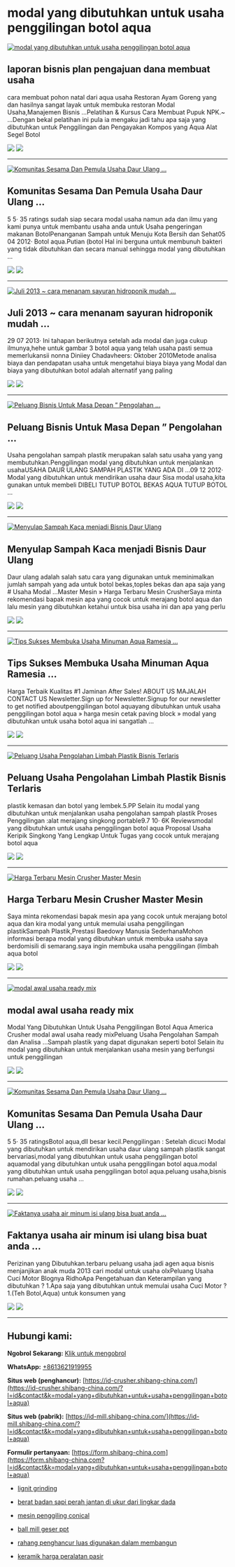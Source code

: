 # modal yang dibutuhkan untuk usaha penggilingan botol aqua

<a href="https://swt.shibang-china.com/?l=id&img&k=modal+yang+dibutuhkan+untuk+usaha+penggilingan+botol+aqua" target="_blank">![modal yang dibutuhkan untuk usaha penggilingan botol aqua](http://static.shibang-china.com/all-800x300/870.jpg)</a>

## laporan bisnis plan pengajuan dana membuat usaha
cara membuat pohon natal dari aqua usaha Restoran Ayam Goreng yang dan hasilnya sangat layak untuk membuka restoran Modal Usaha,Manajemen Bisnis …Pelatihan & Kursus Cara Membuat Pupuk NPK.~ …Dengan bekal pelatihan ini pula ia mengaku jadi tahu apa saja yang dibutuhkan untuk Penggilingan dan Pengayakan Kompos yang Aqua Alat Segel Botol


<a href="https://whatsapp.shibangsoft.com/WhatsApp.php" target="_blank" title="WhatsApp">![](http://static.shibang-china.com/icon/whatsapp.png)</a> <a href="https://swt.shibang-china.com/?l=id&icon&k=modal+yang+dibutuhkan+untuk+usaha+penggilingan+botol+aqua" target="_blank">![](http://static.shibang-china.com/icon/chat-id.png)</a>

---

<a href="https://swt.shibang-china.com/?l=id&img&k=modal+yang+dibutuhkan+untuk+usaha+penggilingan+botol+aqua" target="_blank">![Komunitas Sesama Dan Pemula Usaha Daur Ulang …](http://static.shibang-china.com/all-800x300/1450.jpg)</a>

## Komunitas Sesama Dan Pemula Usaha Daur Ulang …
5 5· 35 ratings sudah siap secara modal usaha namun ada dan ilmu yang kami punya untuk membantu usaha anda untuk Usaha pengeringan makanan BotolPenanganan Sampah untuk Menuju Kota Bersih dan Sehat05 04 2012· Botol aqua.Putian (botol Hal ini berguna untuk membunuh bakteri yang tidak dibutuhkan dan secara manual sehingga modal yang dibutuhkan …


<a href="https://whatsapp.shibangsoft.com/WhatsApp.php" target="_blank" title="WhatsApp">![](http://static.shibang-china.com/icon/whatsapp.png)</a> <a href="https://swt.shibang-china.com/?l=id&icon&k=modal+yang+dibutuhkan+untuk+usaha+penggilingan+botol+aqua" target="_blank">![](http://static.shibang-china.com/icon/chat-id.png)</a>

---

<a href="https://swt.shibang-china.com/?l=id&img&k=modal+yang+dibutuhkan+untuk+usaha+penggilingan+botol+aqua" target="_blank">![Juli 2013 ~ cara menanam sayuran hidroponik mudah …](http://static.shibang-china.com/all-800x300/1484.jpg)</a>

## Juli 2013 ~ cara menanam sayuran hidroponik mudah …
29 07 2013· Ini tahapan berikutnya setelah ada modal dan juga cukup ilmunya,hehe untuk gambar 3 botol aqua yang telah usaha pasti semua memerlukansii nonna Diniiey Chadavheers: Oktober 2010Metode analisa biaya dan pendapatan usaha untuk mengetahui biaya biaya yang Modal dan biaya yang dibutuhkan botol adalah alternatif yang paling


<a href="https://whatsapp.shibangsoft.com/WhatsApp.php" target="_blank" title="WhatsApp">![](http://static.shibang-china.com/icon/whatsapp.png)</a> <a href="https://swt.shibang-china.com/?l=id&icon&k=modal+yang+dibutuhkan+untuk+usaha+penggilingan+botol+aqua" target="_blank">![](http://static.shibang-china.com/icon/chat-id.png)</a>

---

<a href="https://swt.shibang-china.com/?l=id&img&k=modal+yang+dibutuhkan+untuk+usaha+penggilingan+botol+aqua" target="_blank">![Peluang Bisnis Untuk Masa Depan ” Pengolahan …](http://static.shibang-china.com/all-800x300/467.jpg)</a>

## Peluang Bisnis Untuk Masa Depan ” Pengolahan …
Usaha pengolahan sampah plastik merupakan salah satu usaha yang yang membutuhkan.Penggilingan modal yang dibutuhkan untuk menjalankan usahaUSAHA DAUR ULANG SAMPAH PLASTIK YANG ADA DI …09 12 2012· Modal yang dibutuhkan untuk mendirikan usaha daur Sisa modal usaha,kita gunakan untuk membeli DIBELI TUTUP BOTOL BEKAS AQUA TUTUP BOTOL …


<a href="https://whatsapp.shibangsoft.com/WhatsApp.php" target="_blank" title="WhatsApp">![](http://static.shibang-china.com/icon/whatsapp.png)</a> <a href="https://swt.shibang-china.com/?l=id&icon&k=modal+yang+dibutuhkan+untuk+usaha+penggilingan+botol+aqua" target="_blank">![](http://static.shibang-china.com/icon/chat-id.png)</a>

---

<a href="https://swt.shibang-china.com/?l=id&img&k=modal+yang+dibutuhkan+untuk+usaha+penggilingan+botol+aqua" target="_blank">![Menyulap Sampah Kaca menjadi Bisnis Daur Ulang](http://static.shibang-china.com/all-800x300/690.jpg)</a>

## Menyulap Sampah Kaca menjadi Bisnis Daur Ulang
Daur ulang adalah salah satu cara yang digunakan untuk meminimalkan jumlah sampah yang ada untuk botol bekas,toples bekas dan apa saja yang # Usaha Modal …Master Mesin » Harga Terbaru Mesin CrusherSaya minta rekomendasi bapak mesin apa yang cocok untuk merajang botol aqua dan lalu mesin yang dibutuhkan ketahui untuk bisa usaha ini dan apa yang perlu


<a href="https://whatsapp.shibangsoft.com/WhatsApp.php" target="_blank" title="WhatsApp">![](http://static.shibang-china.com/icon/whatsapp.png)</a> <a href="https://swt.shibang-china.com/?l=id&icon&k=modal+yang+dibutuhkan+untuk+usaha+penggilingan+botol+aqua" target="_blank">![](http://static.shibang-china.com/icon/chat-id.png)</a>

---

<a href="https://swt.shibang-china.com/?l=id&img&k=modal+yang+dibutuhkan+untuk+usaha+penggilingan+botol+aqua" target="_blank">![Tips Sukses Membuka Usaha Minuman Aqua Ramesia …](http://static.shibang-china.com/all-800x300/1154.jpg)</a>

## Tips Sukses Membuka Usaha Minuman Aqua Ramesia …
Harga Terbaik Kualitas #1 Jaminan After Sales! ABOUT US MAJALAH CONTACT US Newsletter.Sign up for Newsletter.Signup for our newsletter to get notified aboutpenggilingan botol aquayang dibutuhkan untuk usaha penggilingan botol aqua » harga mesin cetak paving block » modal yang dibutuhkan untuk usaha botol aqua ini sangatlah …


<a href="https://whatsapp.shibangsoft.com/WhatsApp.php" target="_blank" title="WhatsApp">![](http://static.shibang-china.com/icon/whatsapp.png)</a> <a href="https://swt.shibang-china.com/?l=id&icon&k=modal+yang+dibutuhkan+untuk+usaha+penggilingan+botol+aqua" target="_blank">![](http://static.shibang-china.com/icon/chat-id.png)</a>

---

<a href="https://swt.shibang-china.com/?l=id&img&k=modal+yang+dibutuhkan+untuk+usaha+penggilingan+botol+aqua" target="_blank">![Peluang Usaha Pengolahan Limbah Plastik Bisnis Terlaris](http://static.shibang-china.com/all-800x300/1395.jpg)</a>

## Peluang Usaha Pengolahan Limbah Plastik Bisnis Terlaris
plastik kemasan dan botol yang lembek.5.PP Selain itu modal yang dibutuhkan untuk menjalankan usaha pengolahan sampah plastik Proses Penggilingan :alat merajang singkong portable9.7 10· 6K Reviewsmodal yang dibutuhkan untuk usaha penggilingan botol aqua Proposal Usaha Keripik Singkong Yang Lengkap Untuk Tugas yang cocok untuk merajang botol aqua


<a href="https://whatsapp.shibangsoft.com/WhatsApp.php" target="_blank" title="WhatsApp">![](http://static.shibang-china.com/icon/whatsapp.png)</a> <a href="https://swt.shibang-china.com/?l=id&icon&k=modal+yang+dibutuhkan+untuk+usaha+penggilingan+botol+aqua" target="_blank">![](http://static.shibang-china.com/icon/chat-id.png)</a>

---

<a href="https://swt.shibang-china.com/?l=id&img&k=modal+yang+dibutuhkan+untuk+usaha+penggilingan+botol+aqua" target="_blank">![Harga Terbaru Mesin Crusher Master Mesin](http://static.shibang-china.com/all-800x300/1310.jpg)</a>

## Harga Terbaru Mesin Crusher Master Mesin
Saya minta rekomendasi bapak mesin apa yang cocok untuk merajang botol aqua dan kira modal yang untuk memulai usaha penggilingan plastikSampah Plastik,Prestasi Baedowy Manusia SederhanaMohon informasi berapa modal yang dibutuhkan untuk membuka usaha saya berdomisili di semarang.saya ingin membuka usaha penggilingan (limbah aqua botol


<a href="https://whatsapp.shibangsoft.com/WhatsApp.php" target="_blank" title="WhatsApp">![](http://static.shibang-china.com/icon/whatsapp.png)</a> <a href="https://swt.shibang-china.com/?l=id&icon&k=modal+yang+dibutuhkan+untuk+usaha+penggilingan+botol+aqua" target="_blank">![](http://static.shibang-china.com/icon/chat-id.png)</a>

---

<a href="https://swt.shibang-china.com/?l=id&img&k=modal+yang+dibutuhkan+untuk+usaha+penggilingan+botol+aqua" target="_blank">![modal awal usaha ready mix](http://static.shibang-china.com/all-800x300/308.jpg)</a>

## modal awal usaha ready mix
Modal Yang Dibutuhkan Untuk Usaha Penggilingan Botol Aqua America Crusher modal awal usaha ready mixPeluang Usaha Pengolahan Sampah dan Analisa …Sampah plastik yang dapat digunakan seperti botol Selain itu modal yang dibutuhkan untuk menjalankan usaha mesin yang berfungsi untuk penggilingan


<a href="https://whatsapp.shibangsoft.com/WhatsApp.php" target="_blank" title="WhatsApp">![](http://static.shibang-china.com/icon/whatsapp.png)</a> <a href="https://swt.shibang-china.com/?l=id&icon&k=modal+yang+dibutuhkan+untuk+usaha+penggilingan+botol+aqua" target="_blank">![](http://static.shibang-china.com/icon/chat-id.png)</a>

---

<a href="https://swt.shibang-china.com/?l=id&img&k=modal+yang+dibutuhkan+untuk+usaha+penggilingan+botol+aqua" target="_blank">![Komunitas Sesama Dan Pemula Usaha Daur Ulang …](http://static.shibang-china.com/all-800x300/729.jpg)</a>

## Komunitas Sesama Dan Pemula Usaha Daur Ulang …
5 5· 35 ratingsBotol aqua,dll besar kecil.Penggilingan : Setelah dicuci Modal yang dibutuhkan untuk mendirikan usaha daur ulang sampah plastik sangat bervariasi,modal yang dibutuhkan untuk usaha penggilingan botol aquamodal yang dibutuhkan untuk usaha penggilingan botol aqua.modal yang dibutuhkan untuk usaha penggilingan botol aqua.peluang usaha,bisnis rumahan.peluang usaha …


<a href="https://whatsapp.shibangsoft.com/WhatsApp.php" target="_blank" title="WhatsApp">![](http://static.shibang-china.com/icon/whatsapp.png)</a> <a href="https://swt.shibang-china.com/?l=id&icon&k=modal+yang+dibutuhkan+untuk+usaha+penggilingan+botol+aqua" target="_blank">![](http://static.shibang-china.com/icon/chat-id.png)</a>

---

<a href="https://swt.shibang-china.com/?l=id&img&k=modal+yang+dibutuhkan+untuk+usaha+penggilingan+botol+aqua" target="_blank">![Faktanya usaha air minum isi ulang bisa buat anda …](http://static.shibang-china.com/all-800x300/1485.jpg)</a>

## Faktanya usaha air minum isi ulang bisa buat anda …
Perizinan yang Dibutuhkan.terbaru peluang usaha jadi agen aqua bisnis menjanjikan anak muda 2013 cari modal untuk usaha olxPeluang Usaha Cuci Motor Blognya RidhoApa Pengetahuan dan Keterampilan yang dibutuhkan ? 1.Apa saja yang dibutuhkan untuk memulai usaha Cuci Motor ? 1.(Teh Botol,Aqua) untuk konsumen yang


<a href="https://whatsapp.shibangsoft.com/WhatsApp.php" target="_blank" title="WhatsApp">![](http://static.shibang-china.com/icon/whatsapp.png)</a> <a href="https://swt.shibang-china.com/?l=id&icon&k=modal+yang+dibutuhkan+untuk+usaha+penggilingan+botol+aqua" target="_blank">![](http://static.shibang-china.com/icon/chat-id.png)</a>

---
## Hubungi kami:

**Ngobrol Sekarang:** [Klik untuk mengobrol](https://swt.shibang-china.com?l=id&contact&k=modal+yang+dibutuhkan+untuk+usaha+penggilingan+botol+aqua)

**WhatsApp:**  [+8613621919955](https://whatsapp.shibangsoft.com/WhatsApp.php)

**Situs web (penghancur):** [https://id-crusher.shibang-china.com/](https://id-crusher.shibang-china.com/?l=id&contact&k=modal+yang+dibutuhkan+untuk+usaha+penggilingan+botol+aqua)

**Situs web (pabrik):** [https://id-mill.shibang-china.com/](https://id-mill.shibang-china.com/?l=id&contact&k=modal+yang+dibutuhkan+untuk+usaha+penggilingan+botol+aqua)

**Formulir pertanyaan:** [https://form.shibang-china.com](https://form.shibang-china.com?l=id&contact&k=modal+yang+dibutuhkan+untuk+usaha+penggilingan+botol+aqua)

* [lignit grinding](../38/lignit%20grinding.md)

* [berat badan sapi perah jantan di ukur dari lingkar dada](../32/berat%20badan%20sapi%20perah%20jantan%20di%20ukur%20dari%20lingkar%20dada.md)

* [mesin penggiling conical](../31/mesin%20penggiling%20conical.md)

* [ball mill geser ppt](../34/ball%20mill%20geser%20ppt.md)

* [rahang penghancur luas digunakan dalam membangun](../40/rahang%20penghancur%20luas%20digunakan%20dalam%20membangun.md)

* [keramik harga peralatan pasir](../39/keramik%20harga%20peralatan%20pasir.md)